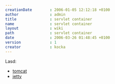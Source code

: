 ```yaml
---
creationDate        : 2006-01-05 12:12:18 +0100 
author              : admin 
title               : servlet container 
name                : servlet container 
layout              : wiki 
path                : servlet container 
date                : 2006-03-26 01:48:45 +0100 
version             : 1 
creator             : kocka 
---
```


Lasd:

*   [tomcat](tomcat.html)
*   [jetty](jetty.html)
